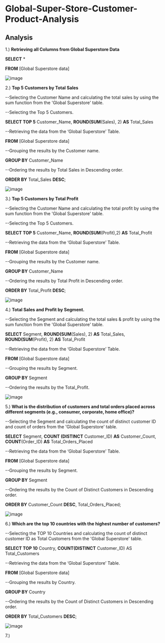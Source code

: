 # Global-Super-Store-Customer-Product-Analysis

**Analysis**
--------------------------------------------------------------------------------------------------------------------------

1.)	**Retrieving all Columns from Global Superstore Data**

**SELECT** *

**FROM** [Global Superstore data]

![image](https://github.com/AbhishekTheAnalyst/Global_Super_Store_Customer_Product_Analysis_using_SQL/assets/109465334/e1cab174-16f4-4585-9287-8ce9106ae503)


2.)	**Top 5 Customers by Total Sales**

--Selecting the Customer Name and calculating the total sales by using the sum function from the 'Global Superstore' table.

--Selecting the Top 5 Customers.

**SELECT TOP 5** Customer_Name, **ROUND(SUM**(Sales), 2) **AS** Total_Sales

--Retrieving the data from the ‘Global Superstore’ Table.

**FROM** [Global Superstore data]

--Grouping the results by the Customer name.

**GROUP BY** Customer_Name

--Ordering the results by Total Sales in Descending order.

**ORDER BY** Total_Sales **DESC**;

![image](https://github.com/AbhishekTheAnalyst/Global_Super_Store_Customer_Product_Analysis_using_SQL/assets/109465334/8cae48bb-7c9c-4ae5-886d-a75cf64455f0)

3.)	**Top 5 Customers by Total Profit**

--Selecting the Customer Name and calculating the total profit by using the sum function from the 'Global Superstore' table.

--Selecting the Top 5 Customers.

**SELECT TOP 5** Customer_Name, **ROUND(SUM**(Profit),2) **AS** Total_Profit

--Retrieving the data from the ‘Global Superstore’ Table.

**FROM** [Global Superstore data]

--Grouping the results by the Customer name.

**GROUP BY** Customer_Name

--Ordering the results by Total Profit in Descending order.

**ORDER BY** Total_Profit **DESC**;

![image](https://github.com/AbhishekTheAnalyst/Global_Super_Store_Customer_Product_Analysis_using_SQL/assets/109465334/cfe533ba-8ce2-44f5-b7a6-7d116330c78b)

4.)	**Total Sales and Profit by Segment.**

--Selecting the Segment and calculating the total sales & profit by using the sum function from the 'Global Superstore' table.

**SELECT** Segment, **ROUND(SUM**(Sales), 2) **AS** Total_Sales, **ROUND(SUM**(Profit), 2) **AS** Total_Profit

--Retrieving the data from the ‘Global Superstore’ Table.

**FROM** [Global Superstore data]

--Grouping the results by Segment.

**GROUP BY** Segment

--Ordering the results by the Total_Profit.

![image](https://github.com/AbhishekTheAnalyst/Global_Super_Store_Customer_Product_Analysis_using_SQL/assets/109465334/af47ea5a-0ad6-4490-b150-cf01a5eb4fdd)

5.)	**What is the distribution of customers and total orders placed across different segments (e.g., consumer, corporate, home office)?**

--Selecting the Segment and calculating the count of distinct customer ID and count of orders from the 'Global Superstore' table.

**SELECT** Segment, **COUNT (DISTINCT** Customer_ID) **AS** Customer_Count, **COUNT**(Order_ID) **AS** Total_Orders_Placed

--Retrieving the data from the ‘Global Superstore’ Table.

**FROM** [Global Superstore data]

--Grouping the results by Segment.

**GROUP BY** Segment

--Ordering the results by the Count of Distinct Customers in Descending order.

**ORDER BY** Customer_Count **DESC**, Total_Orders_Placed;

![image](https://github.com/AbhishekTheAnalyst/Global_Super_Store_Customer_Product_Analysis_using_SQL/assets/109465334/f6edf3f5-25fa-47c7-8e20-4011de20ecc6)

6.)	**Which are the top 10 countries with the highest number of customers?**

--Selecting the TOP 10 Countries and calculating the count of distinct customer ID as Total Customers from the 'Global Superstore' table.

**SELECT TOP 10** Country, **COUNT(DISTINCT** Customer_ID) AS Total_Customers

--Retrieving the data from the ‘Global Superstore’ Table.

**FROM** [Global Superstore data]

--Grouping the results by Country.

**GROUP BY** Country

--Ordering the results by the Count of Distinct Customers in Descending order.

**ORDER BY** Total_Customers **DESC**;

![image](https://github.com/AbhishekTheAnalyst/Global_Super_Store_Customer_Product_Analysis_using_SQL/assets/109465334/56335095-502c-4b5c-b22b-9188527a3ef3)

7.) 

